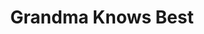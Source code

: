 ---
title: Grandma Knows Best
description: Illustration of my grandma and I playing Skip-Bo and her telling me to go sit on the toilet every time I farted.
year: 2023
medium: Digital
image: /art/grandma-knows-best.jpg
imageAlt: Grandma Telling Me to go Poop Illustration
tags:
  - "art"
---